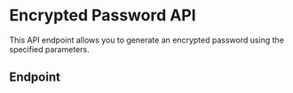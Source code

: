 # Encrypted Password API

This API endpoint allows you to generate an encrypted password using the specified parameters.

## Endpoint

